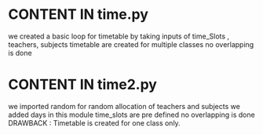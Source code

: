 # CONTENT IN time.py
we created a basic loop for timetable by taking inputs of time_Slots , teachers, subjects
timetable are created for multiple classes
no overlapping is done 

# CONTENT IN time2.py
we imported random for random allocation of teachers and subjects
we added days in this module
time_slots are pre defined
no overlapping is done
DRAWBACK : Timetable is created for one class only.
